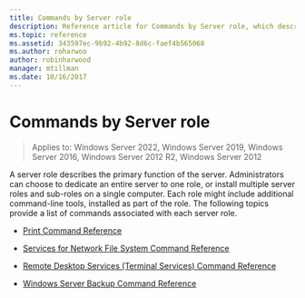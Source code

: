 ```yaml
---
title: Commands by Server role
description: Reference article for Commands by Server role, which describes the primary function of the server.
ms.topic: reference
ms.assetid: 343597ec-9b92-4b92-8d6c-faef4b565068
ms.author: roharwoo
author: robinharwood
manager: mtillman
ms.date: 10/16/2017
---
```

# Commands by Server role

>Applies to: Windows Server 2022, Windows Server 2019, Windows Server 2016, Windows Server 2012 R2, Windows Server 2012

A server role describes the primary function of the server. Administrators can choose to dedicate an entire server to one role, or install multiple server roles and sub-roles on a single computer. Each role might include additional command-line tools, installed as part of the role. The following topics provide a list of commands associated with each server role.

- [Print Command Reference](print-command-reference.md)

- [Services for Network File System Command Reference](services-for-network-file-system-command-reference.md)

- [Remote Desktop Services (Terminal Services) Command Reference](remote-desktop-services-terminal-services-command-reference.md)

- [Windows Server Backup Command Reference](windows-server-backup-command-reference.md)
